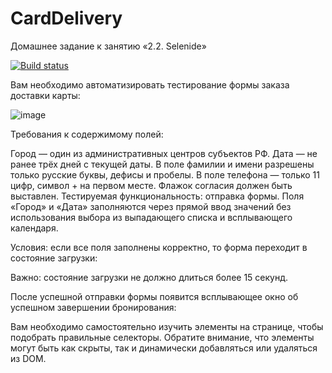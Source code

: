 # CardDelivery
Домашнее задание к занятию «2.2. Selenide»

[![Build status](https://ci.appveyor.com/api/projects/status/tipihbekdsbk551f?svg=true)](https://ci.appveyor.com/project/FecklaSveckla/carddelivery)

Вам необходимо автоматизировать тестирование формы заказа доставки карты:

![image](https://user-images.githubusercontent.com/121516669/235769339-2035a7d4-41e9-4d18-ac37-2f4f17199de6.png)


Требования к содержимому полей:

Город — один из административных центров субъектов РФ.
Дата — не ранее трёх дней с текущей даты.
В поле фамилии и имени разрешены только русские буквы, дефисы и пробелы.
В поле телефона — только 11 цифр, символ + на первом месте.
Флажок согласия должен быть выставлен.
Тестируемая функциональность: отправка формы.
Поля «Город» и «Дата» заполняются через прямой ввод значений без использования выбора из выпадающего списка и всплывающего календаря.

Условия: если все поля заполнены корректно, то форма переходит в состояние загрузки:



Важно: состояние загрузки не должно длиться более 15 секунд.

После успешной отправки формы появится всплывающее окно об успешном завершении бронирования:



Вам необходимо самостоятельно изучить элементы на странице, чтобы подобрать правильные селекторы. Обратите внимание, что элементы могут быть как скрыты, так и динамически добавляться или удаляться из DOM.
